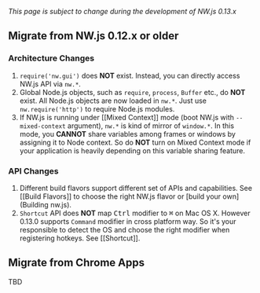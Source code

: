 *This page is subject to change during the development of NW.js 0.13.x*

## Migrate from NW.js 0.12.x or older

### Architecture Changes
1. `require('nw.gui')` does **NOT** exist. Instead, you can directly access NW.js API via `nw.*`.
1. Global Node.js objects, such as `require`, `process`, `Buffer` etc., do **NOT** exist. All Node.js objects are now loaded in `nw.*`. Just use `nw.require('http')` to require Node.js modules.
1. If NW.js is running under [[Mixed Context]] mode (boot NW.js with `--mixed-context` argument), `nw.*` is kind of mirror of `window.*`. In this mode, you **CANNOT** share variables among frames or windows by assigning it to Node context. So do **NOT** turn on Mixed Context mode if your application is heavily depending on this variable sharing feature.

### API Changes
1. Different build flavors support different set of APIs and capabilities. See [[Build Flavors]] to choose the right NW.js flavor or [build your own](Building nw.js).
1. `Shortcut` API does **NOT** map <kbd>Ctrl</kbd> modifier to <kbd>&#8984;</kbd> on Mac OS X. However 0.13.0 supports `Command` modifier in cross platform way. So it's your responsible to detect the OS and choose the right modifier when registering hotkeys. See [[Shortcut]].

## Migrate from Chrome Apps
TBD
